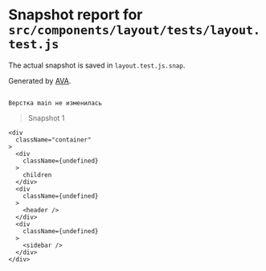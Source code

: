 # Snapshot report for `src/components/layout/tests/layout.test.js`

The actual snapshot is saved in `layout.test.js.snap`.

Generated by [AVA](https://ava.li).

## 
    Верстка main не изменилась


> Snapshot 1

    <div
      className="container"
    >
      <div
        className={undefined}
      >
        children
      </div>
      <div
        className={undefined}
      >
        <header />
      </div>
      <div
        className={undefined}
      >
        <sidebar />
      </div>
    </div>
